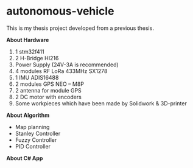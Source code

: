 # autonomous-vehicle

This is my thesis project developed from a previous thesis.

**About Hardware**
1) 1 stm32f411
2) 2 H-Bridge HI216
3) Power Supply (24V-3A is recommended)
4) 4 modules RF LoRa 433MHz SX1278
5) 1 IMU ADIS16488
6) 2 modules GPS NEO – M8P
7) 2 antenna for module GPS
8) 2 DC motor with encoders
9) Some workpieces which have been made by Solidwork & 3D-printer

**About Algorithm**
* Map planning
* Stanley Controller
* Fuzzy Controller
* PID Controller

**About C# App**